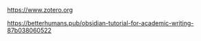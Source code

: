 https://www.zotero.org

https://betterhumans.pub/obsidian-tutorial-for-academic-writing-87b038060522